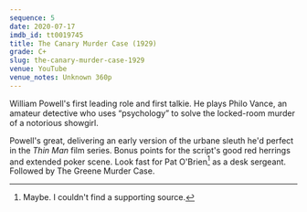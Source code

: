 ```yaml
---
sequence: 5
date: 2020-07-17
imdb_id: tt0019745
title: The Canary Murder Case (1929)
grade: C+
slug: the-canary-murder-case-1929
venue: YouTube
venue_notes: Unknown 360p
---
```


William Powell's first leading role and first talkie. He plays Philo Vance, an amateur detective who uses “psychology” to solve the locked-room murder of a notorious showgirl.


Powell's great, delivering an early version of the urbane sleuth he'd perfect in the _Thin Man_ film series. Bonus points for the script's good red herrings and extended poker scene. Look fast for Pat O'Brien[^5-1] as a desk sergeant. Followed by <span data-imdb-id="tt0019949">The Greene Murder Case</span>.

[^5-1]:Maybe. I couldn't find a supporting source.